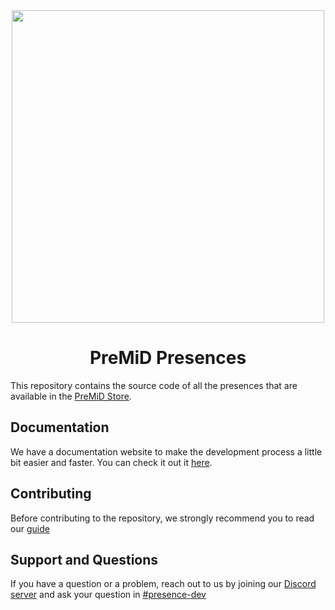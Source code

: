 <div align="center">
    <img src="https://cdn.rcd.gg/PreMiD-logo-text.svg" width="500px" style="max-width:100%;">
    <h1>PreMiD Presences</h1>
</div>

This repository contains the source code of all the presences that are available in the [PreMiD Store](http://premid.app/store). 


## Documentation

We have a documentation website to make the development process a little bit easier and faster. You can check it out it [here](https://docs.premid.app/dev/presence).


## Contributing

Before contributing to the repository, we strongly recommend you to read our [guide](.github/CONTRIBUTING.md)


## Support and Questions
If you have a question or a problem, reach out to us by joining our [Discord server](https://discord.premid.app) and ask your question in [#presence-dev](https://discord.com/channels/493130730549805057/607524579874832446)